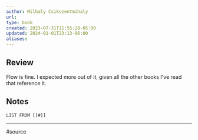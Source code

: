 ```yaml
---
author: Milhaly Csikszentmihaly
url: 
type: book
created: 2023-07-31T11:55:28-05:00
updated: 2024-01-01T23:13-06:00
aliases: 
---
```

## Review
Flow is fine. I expected more out of it, given all the other books I've read that reference it.

## Notes
```dataview
LIST FROM [[#]]
```

---
#source 